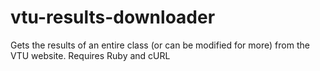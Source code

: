 vtu-results-downloader
======================

Gets the results of an entire class (or can be modified for more) from the VTU website. Requires Ruby and cURL

